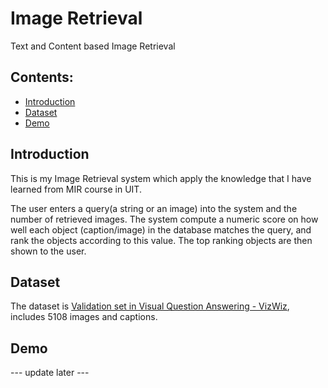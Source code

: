 # Image Retrieval
Text and Content based Image Retrieval

## Contents:
- [Introduction](#introduction)
- [Dataset](#dataset)
- [Demo](#demo)

## Introduction
This is my Image Retrieval system which apply the knowledge that I have learned from MIR course in UIT.

The user enters a query(a string or an image) into the system and the number of retrieved images. The system compute a numeric score on how well each object (caption/image) in the database matches the query, and rank the objects according to this value. The top ranking objects are then shown to the user.

## Dataset
The dataset is [Validation set in Visual Question Answering - VizWiz](https://vizwiz.org/tasks-and-datasets/vqa/), includes 5108 images and captions.

## Demo
--- update later ---
